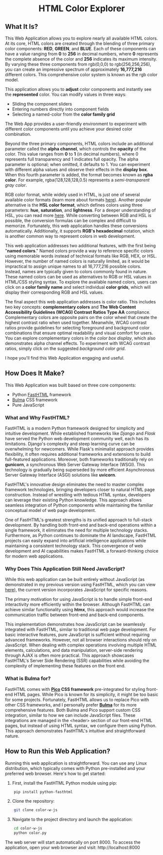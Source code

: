 # <p align="center">HTML Color Explorer</p>
## What It Is?
This Web Application allows you to explore nearly all available HTML colors. At its core, HTML colors are created through the blending of three primary color components: **RED**, **GREEN**, and **BLUE**. Each of these components can have a value ranging from **0** to **256** in decimal numbers, where **0** represents the complete absence of the color and **256** indicates its maximum intensity. By varying these three components from rgb(0,0,0) to rgb(256,256,256), you can create an impressive spectrum of approximately **16,777,216** different colors. This comprehensive color system is known as the rgb color model. 

This application allows you to **adjust** color components and instantly see the **represented** color. You can modify values in three ways:
- Sliding the component sliders
- Entering numbers directly into component fields
- Selecting a named-color from the **color family grid**

The Web App provides a user-friendly environment to experiment with different color components until you achieve your desired color combination.

Beyond the three primary components, HTML colors include an additional parameter called the **alpha channel**, which controls the **opacity** of the color. This value ranges from **0** to **1** (in decimal numbers), where 0 represents full transparency and 1 indicates full opacity. The alpha parameter is optional; when omitted, it defaults to 1. You can experiment with different alpha values and observe their effects in the **display box**. When this fourth parameter is added, the format becomes known as **rgba color**. For example, rgba(128,128,128,0.5) represents a *semi-transparent gray color*.

RGB color format, while widely used in HTML, is just one of several available color formats (learn more about formats [here](https://medium.com/@abhishekjainindore24/all-about-images-and-their-formats-1bcba5c854e7)). Another popular alternative is the **HSL color format**, which defines colors using three parameters: **hue**, **saturation**, and **lightness**. For a deeper understanding of HSL, you can read more [here](https://cloudfour.com/thinks/hsl-a-color-format-for-humans/#:~:text=The%20HSL%20color%20format%20is,0%25%20to%20100%25). While converting between RGB and HSL is possible, the conversion formulas can be complex and difficult to memorize. Fortunately, this web application handles these conversions automatically. Additionally, it supports **RGB's hexadecimal** notation, which is another common way to represent colors in web development.

This web application addresses two additional features, with the first being "**named colors**." Named colors provide a way to reference specific colors using memorable words instead of technical formats like RGB, HEX, or HSL. However, the number of named colors is naturally limited, as it would be impractical to assign unique names to all 16,777,216 possible colors. Instead, names are typically given to colors commonly found in nature. These named colors can be used as alternatives to RGB or HSL values in HTML/CSS styling syntax. To explore the available named colors, users can click on a **color family name** and select individual **color grids**, which will display their corresponding RGB and HSL values.

The final aspect this web application addresses is color ratio. This includes two key concepts: **complementary colors** and **The Web Content Accessibility Guidelines (WCAG) Contrast Ratios Type AA** compliance. Complementary colors are opposite pairs on the color wheel that create the highest contrast ratio when used together. Meanwhile, WCAG contrast ratios provide guidelines for selecting foreground and background color combinations that ensure optimal readability and visual comfort for users. You can explore complementary colors in the *color box display*, which also demonstrates alpha channel effects. To experiment with WCAG contrast ratios, simply click on the suggested *background color grid*.

I hope you'll find this Web Application engaging and useful.

## How Does It Make?
This Web Application was built based on three core components:
- Python [FastHTML](https://fastht.ml/) framework
- [Bulma](https://bulma.io/) CSS framework
- Pure JavaScript

### What and Why FastHTML?
FastHTML is a modern Python framework designed for simplicity and intuitive development. While established frameworks like *Django* and *Flask* have served the Python web development community well, each has its limitations. Django's complexity and steep learning curve can be overwhelming for newcomers. While Flask's minimalist approach provides flexibility, it often requires additional frameworks and extensions to build full-featured applications. Moreover, both frameworks traditionally rely on **gunicorn**, a synchronous Web Server Gateway Interface (WSGI). This technology is gradually being superseded by more efficient Asynchronous Server Gateway Interface (ASGI) solutions like **uvicorn**.

FastHTML's innovative design eliminates the need to master complex framework technologies, bringing developers closer to natural HTML page construction. Instead of wrestling with tedious HTML syntax, developers can leverage their existing Python knowledge. This approach allows seamless integration of Python components while maintaining the familiar conceptual model of web page development.

One of FastHTML's greatest strengths is its unified approach to full-stack development. By handling both front-end and back-end operations within a single framework, it eliminates the need for multiple technology stacks. Furthermore, as Python continues to dominate the AI landscape, FastHTML projects can easily expand into artificial intelligence applications while maintaining a consistent technology stack. This convergence of web development and AI capabilities makes FastHTML a forward-thinking choice for modern web applications.

### Why Does This Application Still Need JavaScript?
While this web application can be built entirely without JavaScript (as demonstrated in my previous version using FastHTML, which you can view [here](https://github.com/lurah/HTML-Color-Explorer)), the current version incorporates JavaScript for specific reasons.

The primary motivation for using JavaScript is to handle simple front-end interactivity more efficiently within the browser. Although FastHTML can achieve similar functionality using **htmx**, this approach would increase the communication traffic between front-end and back-end components.

This implementation demonstrates how JavaScript can be seamlessly integrated with FastHTML, similar to traditional web page development. For basic interactive features, pure JavaScript is sufficient without requiring advanced frameworks. However, not all browser interactions should rely on JavaScript. When dealing with complex operations involving multiple HTML elements, calculations, and data manipulation, server-side rendering through AJAX is often more practical. This approach showcases FastHTML's Server Side Rendering (SSR) capabilities while avoiding the complexity of implementing these features on the front end.

### What is Bulma for?
FastHTML comes with **[Pico](https://picocss.com/) CSS framework** pre-integrated for styling front-end HTML pages. While Pico is known for its simplicity, it might be too basic for some projects. Fortunately, FastHTML allows us to replace Pico with other CSS frameworks, and I personally prefer **[Bulma](https://bulma.io/)** for its more comprehensive features. Both Bulma and Pico support custom CSS integration, similar to how we can include JavaScript files. These integrations are managed in the \<header\> section of our front-end HTML pages, but instead of using HTML syntax, we configure them using Python. This approach demonstrates FastHTML's intuitive and straightforward nature.

## How to Run this Web Application?
Running this web application is straightforward. You can use any Linux distribution, which typically comes with Python pre-installed and your preferred web browser. Here's how to get started:

1. First, install the FastHTML Python module using pip:

```bash    
    pip install python-fasthtml
```
2. Clone the repository:

```bash
    git clone color-w-js
```

3. Navigate to the project directory and launch the application:

```bash
    cd color-w-js
    python color.py
```

The web server will start automatically on port 8000. To access the application, open your web browser and visit: http://localhost:8000



